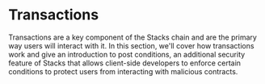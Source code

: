 # Transactions

Transactions are a key component of the Stacks chain and are the primary way users will interact with it. In this section, we'll cover how transactions work and give an introduction to post conditions, an additional security feature of Stacks that allows client-side developers to enforce certain conditions to protect users from interacting with malicious contracts.
